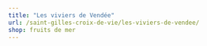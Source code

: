 ```yaml
---
title: "Les viviers de Vendée"
url: /saint-gilles-croix-de-vie/les-viviers-de-vendee/
shop: fruits de mer
---
```

